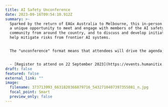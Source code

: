 ```yaml
---
title: AI Safety Unconference
date: 2023-09-16T09:54:10.912Z
summary: >-
  Sparked by the return of EAGx Australia to Melbourne, this in-person event is
  a unique opportunity to meet and engage with members of the AI safety
  community from around the country, and to discuss and develop initiatives that
  help mitigate risks from frontier AI systems.


  The "unconference" format means that attendees will drive the agenda; nominating sessions they wish to lead or attend. These sessions are then voted on and flexibly allocated to meeting spaces. This format harnesses the collective talents of the attendees, encourages collaboration, and stimulates interactive sessions that are tailored to the interests and expertise of the participants.


  - [R﻿egister to attend on 22 September 2023](https://events.humanitix.com/ai-safety-unconference-australia-2023)
draft: false
featured: false
external_link: ""
image:
  filename: 373713993_6631820366879716_5432710407397355081_n.jpg
  focal_point: Smart
  preview_only: false
---
```

